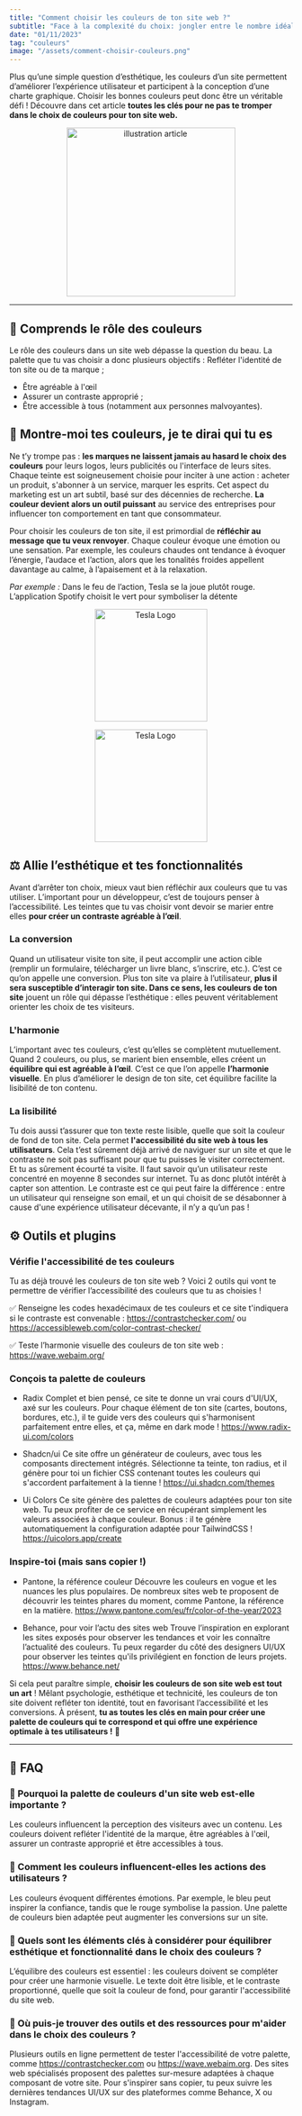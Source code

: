 ```yaml
---
title: "Comment choisir les couleurs de ton site web ?"
subtitle: "Face à la complexité du choix: jongler entre le nombre idéal de couleurs, l'importance des contrastes, et l'impératif d'une accessibilité sans faille."
date: "01/11/2023"
tag: "couleurs"
image: "/assets/comment-choisir-couleurs.png"
---
```


Plus qu’une simple question d’esthétique, les couleurs d’un site permettent d’améliorer l’expérience utilisateur et participent à la conception d’une charte graphique. Choisir les bonnes couleurs peut donc être un véritable défi ! Découvre dans cet article **toutes les clés pour ne pas te tromper dans le choix de couleurs pour ton site web.**

<p align="center">
<img src="/assets/comment-choisir-couleurs.png" alt="illustration article" width="300" />
</p>

---

## 🧠 Comprends le rôle des couleurs

Le rôle des couleurs dans un site web dépasse la question du beau. La palette que tu vas choisir a donc plusieurs objectifs :
Refléter l'identité de ton site ou de ta marque ;

- Être agréable à l'œil
- Assurer un contraste approprié ;
- Être accessible à tous (notamment aux personnes malvoyantes).

## 🎨 Montre-moi tes couleurs, je te dirai qui tu es

Ne t’y trompe pas : **les marques ne laissent jamais au hasard le choix des couleurs** pour leurs logos, leurs publicités ou l'interface de leurs sites. Chaque teinte est soigneusement choisie pour inciter à une action : acheter un produit, s'abonner à un service, marquer les esprits. Cet aspect du marketing est un art subtil, basé sur des décennies de recherche. **La couleur devient alors un outil puissant** au service des entreprises pour influencer ton comportement en tant que consommateur.

Pour choisir les couleurs de ton site, il est primordial de **réfléchir au message que tu veux renvoyer**. Chaque couleur évoque une émotion ou une sensation. Par exemple, les couleurs chaudes ont tendance à évoquer l’énergie, l’audace et l’action, alors que les tonalités froides appellent davantage au calme, à l’apaisement et à la relaxation.

_Par exemple :_ Dans le feu de l’action, Tesla se la joue plutôt rouge.
L’application Spotify choisit le vert pour symboliser la détente

<p align="center">
  <img src="/assets/tesla-logo.png" alt="Tesla Logo" width="200" />
</p>
<p align="center">
  <img src="/assets/spotify-logo.png" alt="Tesla Logo" width="200" />
</p>

## ⚖️ Allie l’esthétique et tes fonctionnalités

Avant d’arrêter ton choix, mieux vaut bien réfléchir aux couleurs que tu vas utiliser. L’important pour un développeur, c’est de toujours penser à l’accessibilité. Les teintes que tu vas choisir vont devoir se marier entre elles **pour créer un contraste agréable à l’œil**.

### La conversion

Quand un utilisateur visite ton site, il peut accomplir une action cible (remplir un formulaire, télécharger un livre blanc, s’inscrire, etc.). C’est ce qu’on appelle une conversion. Plus ton site va plaire à l’utilisateur, **plus il sera susceptible d’interagir ton site. Dans ce sens, les couleurs de ton site** jouent un rôle qui dépasse l’esthétique : elles peuvent véritablement orienter les choix de tes visiteurs.

### L'harmonie

L’important avec tes couleurs, c’est qu’elles se complètent mutuellement. Quand 2 couleurs, ou plus, se marient bien ensemble, elles créent un **équilibre qui est agréable à l’œil**. C’est ce que l’on appelle **l’harmonie visuelle**. En plus d’améliorer le design de ton site, cet équilibre facilite la lisibilité de ton contenu.

### La lisibilité

Tu dois aussi t’assurer que ton texte reste lisible, quelle que soit la couleur de fond de ton site. Cela permet **l'accessibilité du site web à tous les utilisateurs**. Cela t’est sûrement déjà arrivé de naviguer sur un site et que le contraste ne soit pas suffisant pour que tu puisses le visiter correctement. Et tu as sûrement écourté ta visite. Il faut savoir qu’un utilisateur reste concentré en moyenne 8 secondes sur internet. Tu as donc plutôt intérêt à capter son attention. Le contraste est ce qui peut faire la différence : entre un utilisateur qui renseigne son email, et un qui choisit de se désabonner à cause d'une expérience utilisateur décevante, il n’y a qu’un pas !

## ⚙️ Outils et plugins

### Vérifie l'accessibilité de tes couleurs

Tu as déjà trouvé les couleurs de ton site web ?
Voici 2 outils qui vont te permettre de vérifier l’accessibilité des couleurs que tu as choisies !

✅ Renseigne les codes hexadécimaux de tes couleurs et ce site t'indiquera si le contraste est convenable :
https://contrastchecker.com/ ou https://accessibleweb.com/color-contrast-checker/

✅ Teste l’harmonie visuelle des couleurs de ton site web : https://wave.webaim.org/

### Conçois ta palette de couleurs

- Radix
  Complet et bien pensé, ce site te donne un vrai cours d'UI/UX, axé sur les couleurs. Pour chaque élément de ton site (cartes, boutons, bordures, etc.), il te guide vers des couleurs qui s'harmonisent parfaitement entre elles, et ça, même en dark mode ! https://www.radix-ui.com/colors

- Shadcn/ui
  Ce site offre un générateur de couleurs, avec tous les composants directement intégrés. Sélectionne ta teinte, ton radius, et il génère pour toi un fichier CSS contenant toutes les couleurs qui s'accordent parfaitement à la tienne ! https://ui.shadcn.com/themes

- Ui Colors
  Ce site génère des palettes de couleurs adaptées pour ton site web. Tu peux profiter de ce service en récupérant simplement les valeurs associées à chaque couleur. Bonus : il te génère automatiquement la configuration adaptée pour TailwindCSS ! https://uicolors.app/create

### Inspire-toi (mais sans copier !)

- Pantone, la référence couleur
  Découvre les couleurs en vogue et les nuances les plus populaires. De nombreux sites web te proposent de découvrir les teintes phares du moment, comme Pantone, la référence en la matière. https://www.pantone.com/eu/fr/color-of-the-year/2023

- Behance, pour voir l’actu des sites web
  Trouve l’inspiration en explorant les sites exposés pour observer les tendances et voir les connaître l’actualité des couleurs. Tu peux regarder du côté des designers UI/UX pour observer les teintes qu'ils privilégient en fonction de leurs projets.
  https://www.behance.net/

Si cela peut paraître simple, **choisir les couleurs de son site web est tout un art** ! Mêlant psychologie, esthétique et technicité, les couleurs de ton site doivent refléter ton identité, tout en favorisant l’accessibilité et les conversions. À présent, **tu as toutes les clés en main pour créer une palette de couleurs qui te correspond et qui offre une expérience optimale à tes utilisateurs !** 🚀

---

## 🚨 FAQ

### 🤔 Pourquoi la palette de couleurs d'un site web est-elle importante ?

Les couleurs influencent la perception des visiteurs avec un contenu. Les couleurs doivent refléter l'identité de la marque, être agréables à l'œil, assurer un contraste approprié et être accessibles à tous.

### 🤔 Comment les couleurs influencent-elles les actions des utilisateurs ?

Les couleurs évoquent différentes émotions. Par exemple, le bleu peut inspirer la confiance, tandis que le rouge symbolise la passion. Une palette de couleurs bien adaptée peut augmenter les conversions sur un site.

### 🤔 Quels sont les éléments clés à considérer pour équilibrer esthétique et fonctionnalité dans le choix des couleurs ?

L’équilibre des couleurs est essentiel : les couleurs doivent se compléter pour créer une harmonie visuelle. Le texte doit être lisible, et le contraste proportionné, quelle que soit la couleur de fond, pour garantir l'accessibilité du site web.

### 🤔 Où puis-je trouver des outils et des ressources pour m'aider dans le choix des couleurs ?

Plusieurs outils en ligne permettent de tester l'accessibilité de votre palette, comme https://contrastchecker.com ou https://wave.webaim.org. Des sites web spécialisés proposent des palettes sur-mesure adaptées à chaque composant de votre site. Pour s'inspirer sans copier, tu peux suivre les dernières tendances UI/UX sur des plateformes comme Behance, X ou Instagram.
